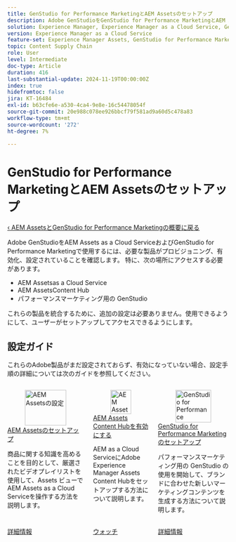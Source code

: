 ```yaml
---
title: GenStudio for Performance MarketingとAEM Assetsのセットアップ
description: Adobe GenStudioをGenStudio for Performance MarketingとAEM Assetsで設定して、コンテンツ作成を効率化し、ブランドの一貫性を確保します。
solution: Experience Manager, Experience Manager as a Cloud Service, GenStudio for Performance Marketing
version: Experience Manager as a Cloud Service
feature-set: Experience Manager Assets, GenStudio for Performance Marketing
topic: Content Supply Chain
role: User
level: Intermediate
doc-type: Article
duration: 416
last-substantial-update: 2024-11-19T00:00:00Z
index: true
hidefromtoc: false
jira: KT-16484
exl-id: b63cfe6e-a530-4ca4-9e8e-16c54478054f
source-git-commit: 20e988c078ee926bbcf79f581ad9a60d5c478a83
workflow-type: tm+mt
source-wordcount: '272'
ht-degree: 7%

---
```


# GenStudio for Performance MarketingとAEM Assetsのセットアップ

[‹ AEM AssetsとGenStudio for Performance Marketingの概要に戻る](./overview.md)

Adobe GenStudioをAEM Assets as a Cloud ServiceおよびGenStudio for Performance Marketingで使用するには、必要な製品がプロビジョニング、有効化、設定されていることを確認します。 特に、次の場所にアクセスする必要があります。

* AEM Assetsas a Cloud Service
* AEM AssetsContent Hub
* パフォーマンスマーケティング用の GenStudio

これらの製品を統合するために、追加の設定は必要ありません。使用できるようにして、ユーザーがセットアップしてアクセスできるようにします。

## 設定ガイド

これらのAdobe製品がまだ設定されておらず、有効になっていない場合、設定手順の詳細については次のガイドを参照してください。

<!-- CARDS 

* https://experienceleague.adobe.com/ja/docs/experience-manager-learn/assets/video-playlists/assets-view
   {title=Set up AEM Assets}
* https://experienceleague.adobe.com/ja/docs/experience-manager-learn/assets/content-hub/set-up
   {title=Enable AEM Assets Content Hub}
* https://experienceleague.adobe.com/ja/docs/genstudio-for-performance-marketing/user-guide/get-started
   {title=Set up GenStudio for Performance Marketing}
   {image=https://experienceleague.adobe.com/ja/docs/genstudio-for-performance-marketing/user-guide/media_1dd8829962c9e37e1251f3d2d92f5d72c8a58cdaf.png?width=2000&format=webply&optimize=medium}

-->
<!-- START CARDS HTML - DO NOT MODIFY BY HAND -->
<div class="columns">
    <div class="column is-half-tablet is-half-desktop is-one-third-widescreen" aria-label="Set up AEM Assets">
        <div class="card" style="height: 100%; display: flex; flex-direction: column; height: 100%;">
            <div class="card-image">
                <figure class="image x-is-16by9">
                    <a href="https://experienceleague.adobe.com/ja/docs/experience-manager-learn/assets/video-playlists/assets-view" title="AEM Assetsの設定" target="_blank" rel="referrer">
                        <img class="is-bordered-r-small" src="https://experienceleague.adobe.com/ja/docs/experience-manager-learn/assets/video-playlists/assets-view./media_1e4b209baa6169af9b0aefff8a2f1f39816aa6b42.png?width=400&format=png&optimize=medium" alt="AEM Assetsの設定"
                             style="width: 100%; aspect-ratio: 16 / 9; object-fit: cover; overflow: hidden; display: block; margin: auto;">
                    </a>
                </figure>
            </div>
            <div class="card-content is-padded-small" style="display: flex; flex-direction: column; flex-grow: 1; justify-content: space-between;">
                <div class="top-card-content">
                    <p class="headline is-size-6 has-text-weight-bold">
                        <a href="https://experienceleague.adobe.com/ja/docs/experience-manager-learn/assets/video-playlists/assets-view" target="_blank" rel="referrer" title="AEM Assetsの設定">AEM Assetsのセットアップ </a>
                    </p>
                    <p class="is-size-6">商品に関する知識を高めることを目的として、厳選されたビデオプレイリストを使用して、Assets ビューでAEM Assets as a Cloud Serviceを操作する方法を説明します。</p>
                </div>
                <a href="https://experienceleague.adobe.com/ja/docs/experience-manager-learn/assets/video-playlists/assets-view" target="_blank" rel="referrer" class="spectrum-Button spectrum-Button--outline spectrum-Button--primary spectrum-Button--sizeM" style="align-self: flex-start; margin-top: 1rem;">
                    <span class="spectrum-Button-label has-no-wrap has-text-weight-bold"> 詳細情報 </span>
                </a>
            </div>
        </div>
    </div>
    <div class="column is-half-tablet is-half-desktop is-one-third-widescreen" aria-label="Enable AEM Assets Content Hub">
        <div class="card" style="height: 100%; display: flex; flex-direction: column; height: 100%;">
            <div class="card-image">
                <figure class="image x-is-16by9">
                    <a href="https://experienceleague.adobe.com/ja/docs/experience-manager-learn/assets/content-hub/set-up" title="AEM Assets Content Hubを有効にする" target="_blank" rel="referrer">
                        <img class="is-bordered-r-small" src="https://video.tv.adobe.com/v/3433513/?format=jpeg&nocache=1733417775065" alt="AEM Assets Content Hubを有効にする"
                             style="width: 100%; aspect-ratio: 16 / 9; object-fit: cover; overflow: hidden; display: block; margin: auto;">
                    </a>
                </figure>
            </div>
            <div class="card-content is-padded-small" style="display: flex; flex-direction: column; flex-grow: 1; justify-content: space-between;">
                <div class="top-card-content">
                    <p class="headline is-size-6 has-text-weight-bold">
                        <a href="https://experienceleague.adobe.com/ja/docs/experience-manager-learn/assets/content-hub/set-up" target="_blank" rel="referrer" title="AEM Assets Content Hubを有効にする">AEM Assets Content Hubを有効にする </a>
                    </p>
                    <p class="is-size-6">AEM as a Cloud ServiceにAdobe Experience Manager Assets Content Hubをセットアップする方法について説明します。</p>
                </div>
                <a href="https://experienceleague.adobe.com/ja/docs/experience-manager-learn/assets/content-hub/set-up" target="_blank" rel="referrer" class="spectrum-Button spectrum-Button--outline spectrum-Button--primary spectrum-Button--sizeM" style="align-self: flex-start; margin-top: 1rem;">
                    <span class="spectrum-Button-label has-no-wrap has-text-weight-bold"> ウォッチ </span>
                </a>
            </div>
        </div>
    </div>
    <div class="column is-half-tablet is-half-desktop is-one-third-widescreen" aria-label="Set up GenStudio for Performance Marketing">
        <div class="card" style="height: 100%; display: flex; flex-direction: column; height: 100%;">
            <div class="card-image">
                <figure class="image x-is-16by9">
                    <a href="https://experienceleague.adobe.com/ja/docs/genstudio-for-performance-marketing/user-guide/get-started" title="GenStudio for Performance Marketingの設定" target="_blank" rel="referrer">
                        <img class="is-bordered-r-small" src="https://experienceleague.adobe.com/ja/docs/genstudio-for-performance-marketing/user-guide/media_1dd8829962c9e37e1251f3d2d92f5d72c8a58cdaf.png?width=400&format=webply&optimize=medium" alt="GenStudio for Performance Marketingの設定"
                             style="width: 100%; aspect-ratio: 16 / 9; object-fit: cover; overflow: hidden; display: block; margin: auto;">
                    </a>
                </figure>
            </div>
            <div class="card-content is-padded-small" style="display: flex; flex-direction: column; flex-grow: 1; justify-content: space-between;">
                <div class="top-card-content">
                    <p class="headline is-size-6 has-text-weight-bold">
                        <a href="https://experienceleague.adobe.com/ja/docs/genstudio-for-performance-marketing/user-guide/get-started" target="_blank" rel="referrer" title="GenStudio for Performance Marketingの設定">GenStudio for Performance Marketingのセットアップ </a>
                    </p>
                    <p class="is-size-6">パフォーマンスマーケティング用の GenStudio の使用を開始して、ブランドに合わせた新しいマーケティングコンテンツを生成する方法について説明します。</p>
                </div>
                <a href="https://experienceleague.adobe.com/ja/docs/genstudio-for-performance-marketing/user-guide/get-started" target="_blank" rel="referrer" class="spectrum-Button spectrum-Button--outline spectrum-Button--primary spectrum-Button--sizeM" style="align-self: flex-start; margin-top: 1rem;">
                    <span class="spectrum-Button-label has-no-wrap has-text-weight-bold"> 詳細情報 </span>
                </a>
            </div>
        </div>
    </div>
</div>
<!-- END CARDS HTML - DO NOT MODIFY BY HAND -->

<br/>
<br/>
